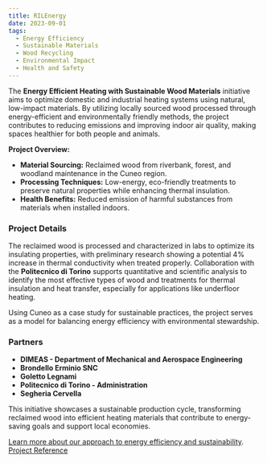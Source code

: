 ```yaml
---
title: RILEnergy
date: 2023-09-01
tags:
  - Energy Efficiency
  - Sustainable Materials
  - Wood Recycling
  - Environmental Impact
  - Health and Safety
---
```



The **Energy Efficient Heating with Sustainable Wood Materials** initiative aims to optimize domestic and industrial heating systems using natural, low-impact materials. By utilizing locally sourced wood processed through energy-efficient and environmentally friendly methods, the project contributes to reducing emissions and improving indoor air quality, making spaces healthier for both people and animals.

**Project Overview:**
- **Material Sourcing:** Reclaimed wood from riverbank, forest, and woodland maintenance in the Cuneo region.
- **Processing Techniques:** Low-energy, eco-friendly treatments to preserve natural properties while enhancing thermal insulation.
- **Health Benefits:** Reduced emission of harmful substances from materials when installed indoors.

### Project Details

The reclaimed wood is processed and characterized in labs to optimize its insulating properties, with preliminary research showing a potential 4% increase in thermal conductivity when treated properly. Collaboration with the **Politecnico di Torino** supports quantitative and scientific analysis to identify the most effective types of wood and treatments for thermal insulation and heat transfer, especially for applications like underfloor heating.

Using Cuneo as a case study for sustainable practices, the project serves as a model for balancing energy efficiency with environmental stewardship.

### Partners

- **DIMEAS - Department of Mechanical and Aerospace Engineering**
- **Brondello Erminio SNC**
- **Goletto Legnami**
- **Politecnico di Torino - Administration**
- **Segheria Cervella**

This initiative showcases a sustainable production cycle, transforming reclaimed wood into efficient heating materials that contribute to energy-saving goals and support local economies.

[Learn more about our approach to energy efficiency and sustainability](https://www.researchgate.net/publication/380855772_Correlation_between_thermal_and_density_properties_of_chestnuts_preliminary_results_of_experimental_non-destructive_testing).
[Project Reference](https://www.polito.it/ricerca/una-ricerca-integrata/anagrafe-della-ricerca?progetto=999/2023)
